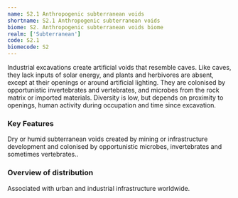 ```yaml
---
name: S2.1 Anthropogenic subterranean voids
shortname: S2.1 Anthropogenic subterranean voids
biome: S2. Anthropogenic subterranean voids biome
realm: ['Subterranean']
code: S2.1
biomecode: S2
---
```


Industrial excavations create artificial voids that resemble caves. Like caves, they lack inputs of solar energy, and plants and herbivores are absent, except at their openings or around artificial lighting. They are colonised by opportunistic invertebrates and vertebrates, and microbes from the rock matrix or imported materials. Diversity is low, but depends on proximity to openings, human activity during occupation and time since excavation.

### Key Features

Dry or humid subterranean voids created by mining or infrastructure development and colonised by opportunistic microbes, invertebrates and sometimes vertebrates..

### Overview of distribution

Associated with urban and industrial infrastructure worldwide.
